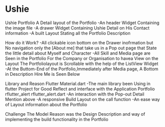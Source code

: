 # Ushie

Ushie Portfolio 
 A Detail layout of the Portfolio
 -An header Widget Containing the image file 
 -A drawer Widget Containing Ushie Detail on His Contact information
 -A built Layout Stating all the Portfolio Description

How do it Work?
-All clickable icon bottom on the Drawer inofrmation but No navigation only the [About me] that take us in a Pop out page that State the little detail about Myself and Character
-All Skill and Media page are Seen in the Portfolio For the Company or Organisation to havea View on the Layout
<Note>
    The Portfoliolayout is Scrollable with the help of the ListView Widget
-At the Buttom-End of the Portfolio,Immediately after Media page, A Bottom in Description Hire Me is Seen Below

Library and Reason 
Flutter Material.dart
  -The main library been Using in flutter Project for Good Reflect and interface with the Application Portfolio
rflutter_alert rflutter_alert.dart 
  -An interaction with the Pop-out Detail Mention above
  -A responsive Build Layout on the call function
  -An ease way of Layout information about the Portfolio

Challenge
 The Model Reason was the Design Description and way of implementing the build functionality in the Portfolio
